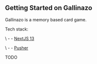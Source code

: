 ## Getting Started on Gallinazo

Gallinazo is a memory based card game.

Tech stack:

\ - - [NextJS 13](https://nextjs.org/)

\ - - [Pusher](https://pusher.com/)

TODO
